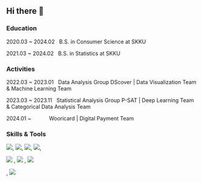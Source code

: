 ## Hi there 👋

<!-- 👩🏻‍💻 Interested in Personalized AI, MLOps, TimeSeries Analysis... -->

### Education
2020.03 ~ 2024.02 &nbsp; B.S. in Consumer Science at SKKU

2021.03 ~ 2024.02 &nbsp; B.S. in Statistics at SKKU

### Activities
2022.03 ~ 2023.01 &nbsp; Data Analysis Group DScover | Data Visualization Team & Machine Learning Team

2023.03 ~ 2023.11 &nbsp; Statistical Analysis Group P-SAT | Deep Learning Team & Categorical Data Analysis Team

2024.01 ~ &nbsp;&nbsp;&nbsp;&nbsp;&nbsp;&nbsp;&nbsp;&nbsp;&nbsp;&nbsp; Wooricard | Digital Payment Team


### Skills & Tools
<img src="https://img.shields.io/badge/-jupyter-F37626?style=flat&logo=jupyter&logoColor=white"/>, 
<img src="https://img.shields.io/badge/-scikitlearn-F7931E?style=flat&logo=scikitlearn&logoColor=white"/>, 
<img src="https://img.shields.io/badge/-tensorflow-FF6F00?style=flat&logo=tensorflow&logoColor=white"/>, 
<img src="https://img.shields.io/badge/-pytorch-EE4C2C?style=flat&logo=pytorch&logoColor=white"/>, 

<img src="https://img.shields.io/badge/-Python-3776AB?style=flat&logo=Python&logoColor=white"/>
, <img src="https://img.shields.io/badge/-R-276DC3?style=flat&logo=R&logoColor=white"/>
, <img src="https://img.shields.io/badge/-oracle-F80000?style=flat&logo=oracle&logoColor=white"/>

, <img src="https://img.shields.io/badge/-tableau-E97627?style=flat&logo=tableau&logoColor=white"/>


<!--
**yongwon38/yongwon38** is a ✨ _special_ ✨ repository because its `README.md` (this file) appears on your GitHub profile.

Here are some ideas to get you started:

- 🔭 I’m currently working on ...
- 🌱 I’m currently learning ...
- 👯 I’m looking to collaborate on ...
- 🤔 I’m looking for help with ...
- 💬 Ask me about ...
- 📫 How to reach me: ...
- 😄 Pronouns: ...
- ⚡ Fun fact: ...
-->
